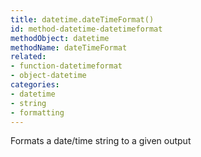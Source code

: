 ```yaml
---
title: datetime.dateTimeFormat()
id: method-datetime-datetimeformat
methodObject: datetime
methodName: dateTimeFormat
related:
- function-datetimeformat
- object-datetime
categories:
- datetime
- string
- formatting
---
```


Formats a date/time string to a given output
